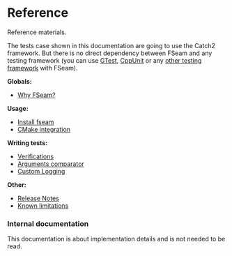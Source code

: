 <a id="top"></a>
# Reference
 
Reference materials.   

The tests case shown in this documentation are going to use the Catch2 framework. But there is no direct dependency between FSeam and any testing framework (you can use [GTest](https://github.com/google/googletest), [CppUnit](https://github.com/Ultimaker/CppUnit) or any [other testing framework](https://en.wikipedia.org/wiki/List_of_unit_testing_frameworks#C++) with FSeam).

**Globals:**
* [Why FSeam?](why-fseam.md#top)

**Usage:**
* [Install fseam](usage.md#Install)
* [CMake integration](usage.md#Compile-with-FSeam)

**Writing tests:**
* [Verifications](testing.md#verifications)
* [Arguments comparator](testing.md#Argument-comparators)
* [Custom Logging](logging.md#top)

**Other:**

* [Release Notes](release-notes.md#top)
* [Known limitations](limitations.md#top)

### Internal documentation

This documentation is about implementation details and is not needed to be read.

